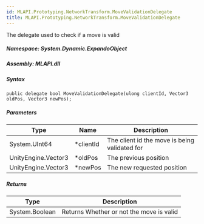 ```yaml
---  
id: MLAPI.Prototyping.NetworkTransform.MoveValidationDelegate  
title: MLAPI.Prototyping.NetworkTransform.MoveValidationDelegate  
---
```


<div class="markdown level0 summary">

The delegate used to check if a move is valid

</div>

<div class="markdown level0 conceptual">

</div>

##### **Namespace**: System.Dynamic.ExpandoObject

##### **Assembly**: MLAPI.dll

##### Syntax

    public delegate bool MoveValidationDelegate(ulong clientId, Vector3 oldPos, Vector3 newPos);

##### Parameters

| Type                | Name       | Description                                   |
|---------------------|------------|-----------------------------------------------|
| System.UInt64       | \*clientId | The client id the move is being validated for |
| UnityEngine.Vector3 | \*oldPos   | The previous position                         |
| UnityEngine.Vector3 | \*newPos   | The new requested position                    |

##### Returns

| Type           | Description                              |
|----------------|------------------------------------------|
| System.Boolean | Returns Whether or not the move is valid |
